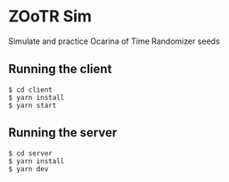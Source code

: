 # ZOoTR Sim

Simulate and practice Ocarina of Time Randomizer seeds

## Running the client

```
$ cd client
$ yarn install
$ yarn start
```

## Running the server

```
$ cd server
$ yarn install
$ yarn dev
```
